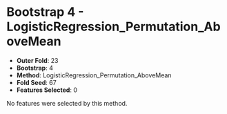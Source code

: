 # Bootstrap 4 - LogisticRegression_Permutation_AboveMean

- **Outer Fold**: 23
- **Bootstrap**: 4
- **Method**: LogisticRegression_Permutation_AboveMean
- **Fold Seed**: 67
- **Features Selected**: 0

No features were selected by this method.
